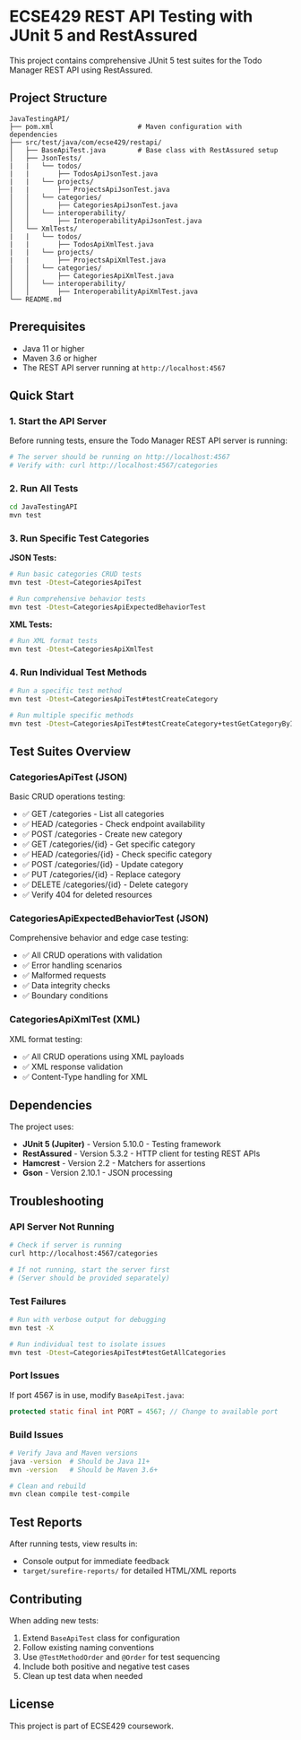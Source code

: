 # ECSE429 REST API Testing with JUnit 5 and RestAssured

This project contains comprehensive JUnit 5 test suites for the Todo Manager REST API using RestAssured.

## Project Structure

```
JavaTestingAPI/
├── pom.xml                     # Maven configuration with dependencies
├── src/test/java/com/ecse429/restapi/
│   ├── BaseApiTest.java        # Base class with RestAssured setup
│   ├── JsonTests/
|   |   └── todos/
|   |       ├── TodosApiJsonTest.java
|   |   └── projects/
|   |       ├── ProjectsApiJsonTest.java
│   │   └── categories/
│   │       ├── CategoriesApiJsonTest.java        
│   │   └── interoperability/
│   │       ├── InteroperabilityApiJsonTest.java
│   └── XmlTests/
|   |   └── todos/
|   |       ├── TodosApiXmlTest.java
|   |   └── projects/
|   |       ├── ProjectsApiXmlTest.java
│   │   └── categories/
│   │       ├── CategoriesApiXmlTest.java        
│   │   └── interoperability/
│   │       ├── InteroperabilityApiXmlTest.java
└── README.md
```

## Prerequisites

- Java 11 or higher
- Maven 3.6 or higher
- The REST API server running at `http://localhost:4567`

## Quick Start

### 1. Start the API Server
Before running tests, ensure the Todo Manager REST API server is running:
```bash
# The server should be running on http://localhost:4567
# Verify with: curl http://localhost:4567/categories
```

### 2. Run All Tests
```bash
cd JavaTestingAPI
mvn test
```

### 3. Run Specific Test Categories

**JSON Tests:**
```bash
# Run basic categories CRUD tests
mvn test -Dtest=CategoriesApiTest

# Run comprehensive behavior tests
mvn test -Dtest=CategoriesApiExpectedBehaviorTest
```

**XML Tests:**
```bash
# Run XML format tests
mvn test -Dtest=CategoriesApiXmlTest
```

### 4. Run Individual Test Methods
```bash
# Run a specific test method
mvn test -Dtest=CategoriesApiTest#testCreateCategory

# Run multiple specific methods
mvn test -Dtest=CategoriesApiTest#testCreateCategory+testGetCategoryById
```

## Test Suites Overview

### CategoriesApiTest (JSON)
Basic CRUD operations testing:
- ✅ GET /categories - List all categories
- ✅ HEAD /categories - Check endpoint availability  
- ✅ POST /categories - Create new category
- ✅ GET /categories/{id} - Get specific category
- ✅ HEAD /categories/{id} - Check specific category
- ✅ POST /categories/{id} - Update category
- ✅ PUT /categories/{id} - Replace category  
- ✅ DELETE /categories/{id} - Delete category
- ✅ Verify 404 for deleted resources

### CategoriesApiExpectedBehaviorTest (JSON)
Comprehensive behavior and edge case testing:
- ✅ All CRUD operations with validation
- ✅ Error handling scenarios
- ✅ Malformed requests
- ✅ Data integrity checks
- ✅ Boundary conditions

### CategoriesApiXmlTest (XML)
XML format testing:
- ✅ All CRUD operations using XML payloads
- ✅ XML response validation
- ✅ Content-Type handling for XML

## Dependencies

The project uses:
- **JUnit 5 (Jupiter)** - Version 5.10.0 - Testing framework
- **RestAssured** - Version 5.3.2 - HTTP client for testing REST APIs
- **Hamcrest** - Version 2.2 - Matchers for assertions
- **Gson** - Version 2.10.1 - JSON processing

## Troubleshooting

### API Server Not Running
```bash
# Check if server is running
curl http://localhost:4567/categories

# If not running, start the server first
# (Server should be provided separately)
```

### Test Failures
```bash
# Run with verbose output for debugging
mvn test -X

# Run individual test to isolate issues
mvn test -Dtest=CategoriesApiTest#testGetAllCategories
```

### Port Issues
If port 4567 is in use, modify `BaseApiTest.java`:
```java
protected static final int PORT = 4567; // Change to available port
```

### Build Issues
```bash
# Verify Java and Maven versions
java -version  # Should be Java 11+
mvn -version   # Should be Maven 3.6+

# Clean and rebuild
mvn clean compile test-compile
```

## Test Reports

After running tests, view results in:
- Console output for immediate feedback
- `target/surefire-reports/` for detailed HTML/XML reports

## Contributing

When adding new tests:
1. Extend `BaseApiTest` class for configuration
2. Follow existing naming conventions
3. Use `@TestMethodOrder` and `@Order` for test sequencing
4. Include both positive and negative test cases
5. Clean up test data when needed

## License

This project is part of ECSE429 coursework.
